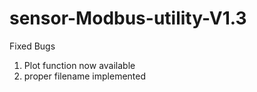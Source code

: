 # sensor-Modbus-utility-V1.3
Fixed Bugs

1. Plot function now available
2. proper filename implemented
